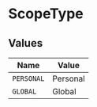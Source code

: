 # ScopeType


## Values

| Name       | Value      |
| ---------- | ---------- |
| `PERSONAL` | Personal   |
| `GLOBAL`   | Global     |